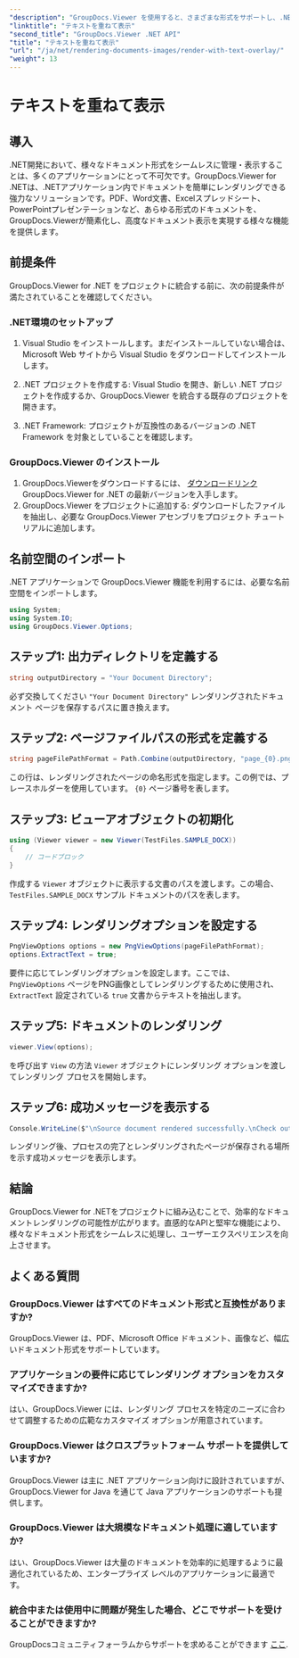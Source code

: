 ```yaml
---
"description": "GroupDocs.Viewer を使用すると、さまざまな形式をサポートし、.NET アプリケーションでドキュメントをシームレスにレンダリングしてユーザー エクスペリエンスを向上できます。"
"linktitle": "テキストを重ねて表示"
"second_title": "GroupDocs.Viewer .NET API"
"title": "テキストを重ねて表示"
"url": "/ja/net/rendering-documents-images/render-with-text-overlay/"
"weight": 13
---
```


# テキストを重ねて表示

## 導入
.NET開発において、様々なドキュメント形式をシームレスに管理・表示することは、多くのアプリケーションにとって不可欠です。GroupDocs.Viewer for .NETは、.NETアプリケーション内でドキュメントを簡単にレンダリングできる強力なソリューションです。PDF、Word文書、Excelスプレッドシート、PowerPointプレゼンテーションなど、あらゆる形式のドキュメントを、GroupDocs.Viewerが簡素化し、高度なドキュメント表示を実現する様々な機能を提供します。
## 前提条件
GroupDocs.Viewer for .NET をプロジェクトに統合する前に、次の前提条件が満たされていることを確認してください。
### .NET環境のセットアップ
1. Visual Studio をインストールします。まだインストールしていない場合は、Microsoft Web サイトから Visual Studio をダウンロードしてインストールします。
   
2. .NET プロジェクトを作成する: Visual Studio を開き、新しい .NET プロジェクトを作成するか、GroupDocs.Viewer を統合する既存のプロジェクトを開きます。
3. .NET Framework: プロジェクトが互換性のあるバージョンの .NET Framework を対象としていることを確認します。
### GroupDocs.Viewer のインストール
1. GroupDocs.Viewerをダウンロードするには、 [ダウンロードリンク](https://releases.groupdocs.com/viewer/net/) GroupDocs.Viewer for .NET の最新バージョンを入手します。
2. GroupDocs.Viewer をプロジェクトに追加する: ダウンロードしたファイルを抽出し、必要な GroupDocs.Viewer アセンブリをプロジェクト チュートリアルに追加します。

## 名前空間のインポート
.NET アプリケーションで GroupDocs.Viewer 機能を利用するには、必要な名前空間をインポートします。
```csharp
using System;
using System.IO;
using GroupDocs.Viewer.Options;
```

## ステップ1: 出力ディレクトリを定義する
```csharp
string outputDirectory = "Your Document Directory";
```
必ず交換してください `"Your Document Directory"` レンダリングされたドキュメント ページを保存するパスに置き換えます。
## ステップ2: ページファイルパスの形式を定義する
```csharp
string pageFilePathFormat = Path.Combine(outputDirectory, "page_{0}.png");
```
この行は、レンダリングされたページの命名形式を指定します。この例では、プレースホルダーを使用しています。 `{0}` ページ番号を表します。
## ステップ3: ビューアオブジェクトの初期化
```csharp
using (Viewer viewer = new Viewer(TestFiles.SAMPLE_DOCX))
{
    // コードブロック
}
```
作成する `Viewer` オブジェクトに表示する文書のパスを渡します。この場合、 `TestFiles.SAMPLE_DOCX` サンプル ドキュメントのパスを表します。
## ステップ4: レンダリングオプションを設定する
```csharp
PngViewOptions options = new PngViewOptions(pageFilePathFormat);
options.ExtractText = true;
```
要件に応じてレンダリングオプションを設定します。ここでは、 `PngViewOptions` ページをPNG画像としてレンダリングするために使用され、 `ExtractText` 設定されている `true` 文書からテキストを抽出します。
## ステップ5: ドキュメントのレンダリング
```csharp
viewer.View(options);
```
を呼び出す `View` の方法 `Viewer` オブジェクトにレンダリング オプションを渡してレンダリング プロセスを開始します。
## ステップ6: 成功メッセージを表示する
```csharp
Console.WriteLine($"\nSource document rendered successfully.\nCheck output in {outputDirectory}.");
```
レンダリング後、プロセスの完了とレンダリングされたページが保存される場所を示す成功メッセージを表示します。

## 結論
GroupDocs.Viewer for .NETをプロジェクトに組み込むことで、効率的なドキュメントレンダリングの可能性が広がります。直感的なAPIと堅牢な機能により、様々なドキュメント形式をシームレスに処理し、ユーザーエクスペリエンスを向上させます。
## よくある質問
### GroupDocs.Viewer はすべてのドキュメント形式と互換性がありますか?
GroupDocs.Viewer は、PDF、Microsoft Office ドキュメント、画像など、幅広いドキュメント形式をサポートしています。
### アプリケーションの要件に応じてレンダリング オプションをカスタマイズできますか?
はい、GroupDocs.Viewer には、レンダリング プロセスを特定のニーズに合わせて調整するための広範なカスタマイズ オプションが用意されています。
### GroupDocs.Viewer はクロスプラットフォーム サポートを提供していますか?
GroupDocs.Viewer は主に .NET アプリケーション向けに設計されていますが、GroupDocs.Viewer for Java を通じて Java アプリケーションのサポートも提供します。
### GroupDocs.Viewer は大規模なドキュメント処理に適していますか?
はい、GroupDocs.Viewer は大量のドキュメントを効率的に処理するように最適化されているため、エンタープライズ レベルのアプリケーションに最適です。
### 統合中または使用中に問題が発生した場合、どこでサポートを受けることができますか?
GroupDocsコミュニティフォーラムからサポートを求めることができます [ここ](https://forum。groupdocs.com/c/viewer/9).